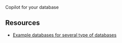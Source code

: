 Copilot for your database

## Resources

- [Example databases for several type of databases](https://github.com/prisma/database-schema-examples/tree/main)